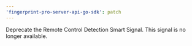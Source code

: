 ```yaml
---
'fingerprint-pro-server-api-go-sdk': patch
---
```


Deprecate the Remote Control Detection Smart Signal. This signal is no longer available.